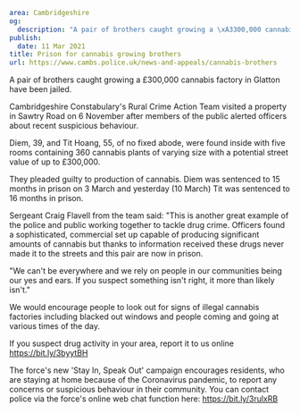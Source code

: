 ```yaml
area: Cambridgeshire
og:
  description: "A pair of brothers caught growing a \xA3300,000 cannabis factory in Glatton have been jailed."
publish:
  date: 11 Mar 2021
title: Prison for cannabis growing brothers
url: https://www.cambs.police.uk/news-and-appeals/cannabis-brothers
```

A pair of brothers caught growing a £300,000 cannabis factory in Glatton have been jailed.

Cambridgeshire Constabulary's Rural Crime Action Team visited a property in Sawtry Road on 6 November after members of the public alerted officers about recent suspicious behaviour.

Diem, 39, and Tit Hoang, 55, of no fixed abode, were found inside with five rooms containing 360 cannabis plants of varying size with a potential street value of up to £300,000.

They pleaded guilty to production of cannabis. Diem was sentenced to 15 months in prison on 3 March and yesterday (10 March) Tit was sentenced to 16 months in prison.

Sergeant Craig Flavell from the team said: "This is another great example of the police and public working together to tackle drug crime. Officers found a sophisticated, commercial set up capable of producing significant amounts of cannabis but thanks to information received these drugs never made it to the streets and this pair are now in prison.

"We can't be everywhere and we rely on people in our communities being our yes and ears. If you suspect something isn't right, it more than likely isn't."

We would encourage people to look out for signs of illegal cannabis factories including blacked out windows and people coming and going at various times of the day.

If you suspect drug activity in your area, report it to us online https://bit.ly/3byytBH

The force's new 'Stay In, Speak Out' campaign encourages residents, who are staying at home because of the Coronavirus pandemic, to report any concerns or suspicious behaviour in their community. You can contact police via the force's online web chat function here: https://bit.ly/3rulxRB
